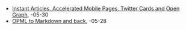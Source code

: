 
+ [Instant Articles, Accelerated Mobile Pages, Twitter Cards and Open Graph](/blog/2016/05/30/amp-cards-and-open-graph.html), -05-30 
+ [OPML to Markdown and back](/blog/2016/05/28/OPML-to-Markdown-and-back.html), -05-28 
